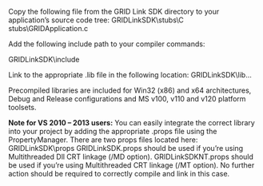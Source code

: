 Copy the following file from the GRID Link SDK directory to your application’s source code tree:
GRIDLinkSDK\stubs\C stubs\GRIDApplication.c

Add the following include path to your compiler commands:

GRIDLinkSDK\include

Link to the appropriate .lib file in the following location:
GRIDLinkSDK\lib\...

Precompiled libraries are included for Win32 (x86) and x64 architectures, Debug and Release configurations and MS v100, v110 and v120 platform toolsets.

**Note for VS 2010 – 2013 users:**
You can easily integrate the correct library into your project by adding the appropriate .props file using the PropertyManager. There are two props files located here:
GRIDLinkSDK\props
GRIDLinkSDK.props should be used if you’re using Multithreaded Dll CRT linkage (/MD option).
GRIDLinkSDKNT.props should be used if you’re using Multithreaded CRT linkage (/MT option).
No further action should be required to correctly compile and link in this case.
